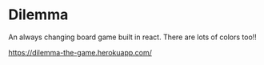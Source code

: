 # Dilemma

An always changing board game built in react. There are lots of colors too!!

https://dilemma-the-game.herokuapp.com/
